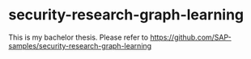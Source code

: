 # security-research-graph-learning
This is my bachelor thesis.
Please refer to https://github.com/SAP-samples/security-research-graph-learning
